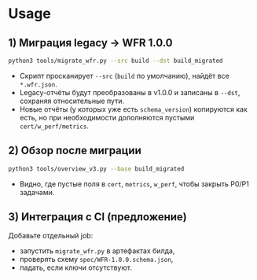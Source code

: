 # Usage

## 1) Миграция legacy → WFR 1.0.0
```bash
python3 tools/migrate_wfr.py --src build --dst build_migrated
```

- Скрипт просканирует `--src` (`build` по умолчанию), найдёт все `*.wfr.json`.
- Legacy-отчёты будут преобразованы в v1.0.0 и записаны в `--dst`, сохраняя относительные пути.
- Новые отчёты (у которых уже есть `schema_version`) копируются как есть, но при необходимости дополняются пустыми `cert/w_perf/metrics`.

## 2) Обзор после миграции
```bash
python3 tools/overview_v3.py --base build_migrated
```

- Видно, где пустые поля в `cert`, `metrics`, `w_perf`, чтобы закрыть P0/P1 задачами.

## 3) Интеграция с CI (предложение)
Добавьте отдельный job:
- запустить `migrate_wfr.py` в артефактах билда,
- проверять схему `spec/WFR-1.0.0.schema.json`,
- падать, если ключи отсутствуют.
